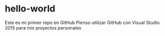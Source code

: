 # hello-world
Este es mi primer repo en GitHub
Pienso utilizar GitHub con Visual Studio 2015 para mis proyectos personales
